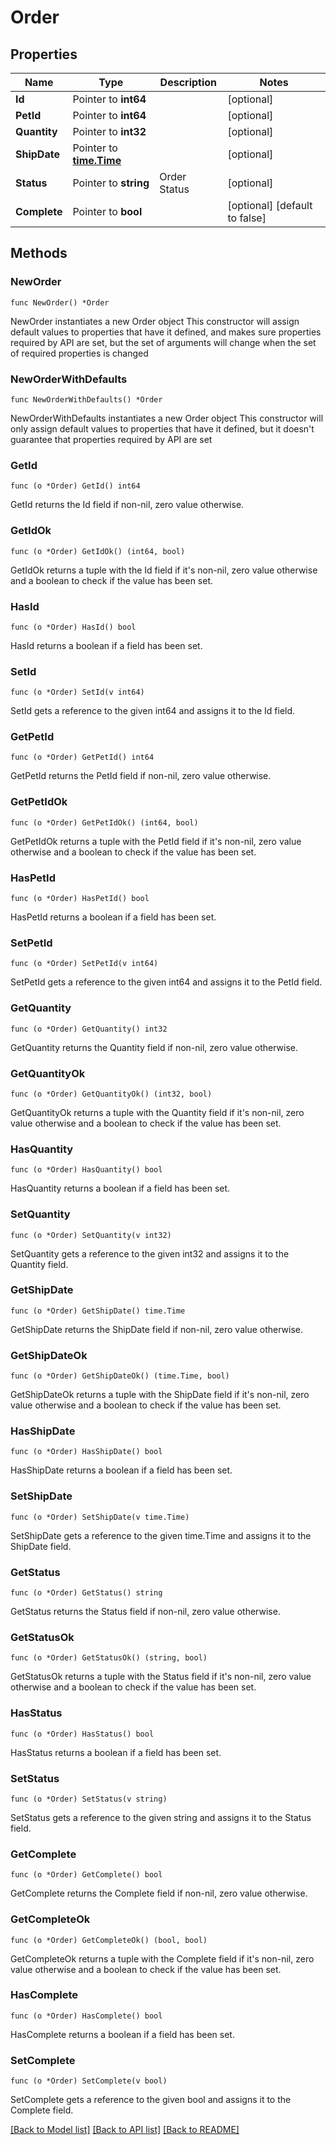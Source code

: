 # Order

## Properties

Name | Type | Description | Notes
------------ | ------------- | ------------- | -------------
**Id** | Pointer to **int64** |  | [optional] 
**PetId** | Pointer to **int64** |  | [optional] 
**Quantity** | Pointer to **int32** |  | [optional] 
**ShipDate** | Pointer to [**time.Time**](time.Time.md) |  | [optional] 
**Status** | Pointer to **string** | Order Status | [optional] 
**Complete** | Pointer to **bool** |  | [optional] [default to false]

## Methods

### NewOrder

`func NewOrder() *Order`

NewOrder instantiates a new Order object
This constructor will assign default values to properties that have it defined,
and makes sure properties required by API are set, but the set of arguments
will change when the set of required properties is changed

### NewOrderWithDefaults

`func NewOrderWithDefaults() *Order`

NewOrderWithDefaults instantiates a new Order object
This constructor will only assign default values to properties that have it defined,
but it doesn't guarantee that properties required by API are set

### GetId

`func (o *Order) GetId() int64`

GetId returns the Id field if non-nil, zero value otherwise.

### GetIdOk

`func (o *Order) GetIdOk() (int64, bool)`

GetIdOk returns a tuple with the Id field if it's non-nil, zero value otherwise
and a boolean to check if the value has been set.

### HasId

`func (o *Order) HasId() bool`

HasId returns a boolean if a field has been set.

### SetId

`func (o *Order) SetId(v int64)`

SetId gets a reference to the given int64 and assigns it to the Id field.

### GetPetId

`func (o *Order) GetPetId() int64`

GetPetId returns the PetId field if non-nil, zero value otherwise.

### GetPetIdOk

`func (o *Order) GetPetIdOk() (int64, bool)`

GetPetIdOk returns a tuple with the PetId field if it's non-nil, zero value otherwise
and a boolean to check if the value has been set.

### HasPetId

`func (o *Order) HasPetId() bool`

HasPetId returns a boolean if a field has been set.

### SetPetId

`func (o *Order) SetPetId(v int64)`

SetPetId gets a reference to the given int64 and assigns it to the PetId field.

### GetQuantity

`func (o *Order) GetQuantity() int32`

GetQuantity returns the Quantity field if non-nil, zero value otherwise.

### GetQuantityOk

`func (o *Order) GetQuantityOk() (int32, bool)`

GetQuantityOk returns a tuple with the Quantity field if it's non-nil, zero value otherwise
and a boolean to check if the value has been set.

### HasQuantity

`func (o *Order) HasQuantity() bool`

HasQuantity returns a boolean if a field has been set.

### SetQuantity

`func (o *Order) SetQuantity(v int32)`

SetQuantity gets a reference to the given int32 and assigns it to the Quantity field.

### GetShipDate

`func (o *Order) GetShipDate() time.Time`

GetShipDate returns the ShipDate field if non-nil, zero value otherwise.

### GetShipDateOk

`func (o *Order) GetShipDateOk() (time.Time, bool)`

GetShipDateOk returns a tuple with the ShipDate field if it's non-nil, zero value otherwise
and a boolean to check if the value has been set.

### HasShipDate

`func (o *Order) HasShipDate() bool`

HasShipDate returns a boolean if a field has been set.

### SetShipDate

`func (o *Order) SetShipDate(v time.Time)`

SetShipDate gets a reference to the given time.Time and assigns it to the ShipDate field.

### GetStatus

`func (o *Order) GetStatus() string`

GetStatus returns the Status field if non-nil, zero value otherwise.

### GetStatusOk

`func (o *Order) GetStatusOk() (string, bool)`

GetStatusOk returns a tuple with the Status field if it's non-nil, zero value otherwise
and a boolean to check if the value has been set.

### HasStatus

`func (o *Order) HasStatus() bool`

HasStatus returns a boolean if a field has been set.

### SetStatus

`func (o *Order) SetStatus(v string)`

SetStatus gets a reference to the given string and assigns it to the Status field.

### GetComplete

`func (o *Order) GetComplete() bool`

GetComplete returns the Complete field if non-nil, zero value otherwise.

### GetCompleteOk

`func (o *Order) GetCompleteOk() (bool, bool)`

GetCompleteOk returns a tuple with the Complete field if it's non-nil, zero value otherwise
and a boolean to check if the value has been set.

### HasComplete

`func (o *Order) HasComplete() bool`

HasComplete returns a boolean if a field has been set.

### SetComplete

`func (o *Order) SetComplete(v bool)`

SetComplete gets a reference to the given bool and assigns it to the Complete field.


[[Back to Model list]](../README.md#documentation-for-models) [[Back to API list]](../README.md#documentation-for-api-endpoints) [[Back to README]](../README.md)


